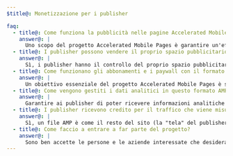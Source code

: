 ```yaml
---
$title@: Monetizzazione per i publisher

faq:
  - title@: Come funziona la pubblicità nelle pagine Accelerated Mobile Pages?
    answer@: |
      Uno scopo del progetto Accelerated Mobile Pages è garantire un'efficace monetizzazione degli annunci sul Web mobile adottando un approccio incentrato sull'utente. In questo contesto, l'obiettivo è supportare una gamma completa di formati di annunci, reti pubblicitarie e tecnologie nelle pagine Accelerated Mobile Pages. Per realizzare tale obiettivo, chi fa parte del progetto viene coinvolto anche nella realizzazione di prassi pubblicitarie sostenibili per assicurare che gli annunci nei file AMP siano veloci, sicuri, accattivanti ed efficaci per gli utenti.
  - title@: I publisher possono vendere il proprio spazio pubblicitario?
    answer@: |
      Sì, i publisher hanno il controllo del proprio spazio pubblicitario e della modalità di vendita, così come dei propri siti web esistenti.
  - title@: Come funzionano gli abbonamenti e i paywall con il formato Accelerated Mobile Pages?
    answer@: |
      Un obiettivo essenziale del progetto Accelerated Mobile Pages è supportare abbonamenti e paywall. Il progetto AMP supporta attualmente un framework di accesso flessibile in cui i publisher possono gestire l'esperienza di visualizzazione dei documenti per abbonati, utenti a consumo e utenti anonimi.
  - title@: Come vengono gestiti i dati analitici in questo formato AMP?
    answer@: |
      Garantire ai publisher di poter ricevere informazioni analitiche affidabili è un obiettivo fondamentale del progetto. Anche se il supporto dei dati analitici nella versione demo è molto limitato, è previsto che la specifica supporti la raccolta di informazioni analitiche e si integri con i sistemi di terze parti senza compromettere la velocità o le dimensioni dei file AMP. Al progetto [partecipano](https://www.ampproject.org/who/#analytics) diversi fornitori di dati analitici.
  - title@: I publisher ricevono credito per il traffico che viene misurato?
    answer@: |
      Sì, un file AMP è come il resto del sito (la "tela" del publisher).
  - title@: Come faccio a entrare a far parte del progetto?
    answer@: |
      Sono ben accette le persone e le aziende interessate che desiderano essere coinvolte per arricchire [GitHub](https://github.com/ampproject/amphtml/issues/new). In questo modo potremo aggiungerti a una lista di distribuzione e tenerti aggiornato su eventuali nuove informazioni.
---
```


